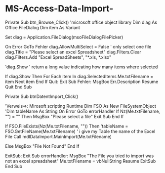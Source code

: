 # MS-Access-Data-Import-



Private Sub btn_Browse_Click()
'microsoft office object library
Dim diag As Office.FileDialog
Dim item As Variant
 
Set diag = Application.FileDialog(msoFileDialogFilePicker)

On Error GoTo Fehler
diag.AllowMultiSelect = False ' only select one file
diag.Title = "Please select an excel Spreadsheet"
diag.Filters.Clear
diag.Filters.Add "Excel SpreadSheets", "*.xls, *.xlsx"
 
'diag.Show ' return a long value indicating how many items where selected
 
If diag.Show Then
For Each item In diag.SelectedItems
Me.txtFilename = item
Next item
End If
Quit:
    Exit Sub
Fehler:
    MsgBox Err.Description
Resume Quit
End Sub

Private Sub btnDatentImport_Click()

'Verweis=>: Mirosoft scripting Runtime
Dim FSO As New FileSystemObject
'Dim tableName As String
On Error GoTo errorHandler
If Nz(Me.txtFilename, "") = "" Then
MsgBox "Please select a file"
Exit Sub
End If
 
If FSO.FileExists(Nz(Me.txtFilename, "")) Then
'tableName = FSO.GetFileName(Me.txtFilename) ' i give my Table the name of the Excel File
Call mdlDataImport.MainImport(Me.txtFilename)

Else
MsgBox "File Not Found"
End If
 
ExitSub:
Exit Sub
errorHandler:
MsgBox "The File you tried to import was not an excel spreadsheet"
Me.txtFilename = vbNullString
Resume ExitSub
End Sub

